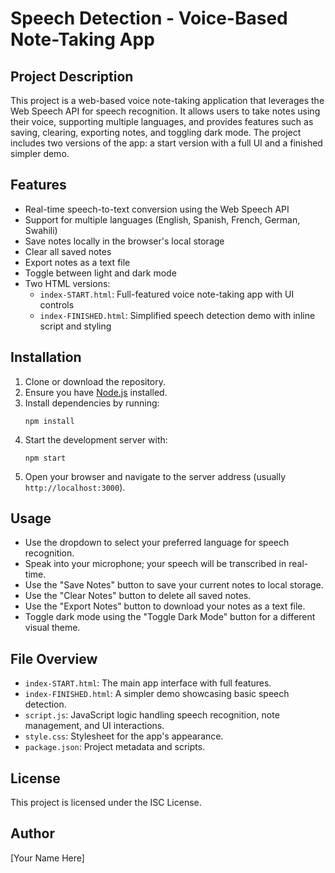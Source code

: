 # Speech Detection - Voice-Based Note-Taking App

## Project Description

This project is a web-based voice note-taking application that leverages the Web Speech API for speech recognition. It allows users to take notes using their voice, supporting multiple languages, and provides features such as saving, clearing, exporting notes, and toggling dark mode. The project includes two versions of the app: a start version with a full UI and a finished simpler demo.

## Features

- Real-time speech-to-text conversion using the Web Speech API
- Support for multiple languages (English, Spanish, French, German, Swahili)
- Save notes locally in the browser's local storage
- Clear all saved notes
- Export notes as a text file
- Toggle between light and dark mode
- Two HTML versions:
  - `index-START.html`: Full-featured voice note-taking app with UI controls
  - `index-FINISHED.html`: Simplified speech detection demo with inline script and styling

## Installation

1. Clone or download the repository.
2. Ensure you have [Node.js](https://nodejs.org/) installed.
3. Install dependencies by running:
   ```
   npm install
   ```
4. Start the development server with:
   ```
   npm start
   ```
5. Open your browser and navigate to the server address (usually `http://localhost:3000`).

## Usage

- Use the dropdown to select your preferred language for speech recognition.
- Speak into your microphone; your speech will be transcribed in real-time.
- Use the "Save Notes" button to save your current notes to local storage.
- Use the "Clear Notes" button to delete all saved notes.
- Use the "Export Notes" button to download your notes as a text file.
- Toggle dark mode using the "Toggle Dark Mode" button for a different visual theme.

## File Overview

- `index-START.html`: The main app interface with full features.
- `index-FINISHED.html`: A simpler demo showcasing basic speech detection.
- `script.js`: JavaScript logic handling speech recognition, note management, and UI interactions.
- `style.css`: Stylesheet for the app's appearance.
- `package.json`: Project metadata and scripts.

## License

This project is licensed under the ISC License.

## Author

[Your Name Here]
